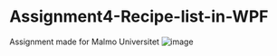 # Assignment4-Recipe-list-in-WPF
Assignment made for Malmo Universitet
![image](https://github.com/GitMalmoer/Assignment4-Recipe-list-in-WPF/assets/113827015/349fae7d-4c2c-4ac3-b52e-6f6ccdd05880)

